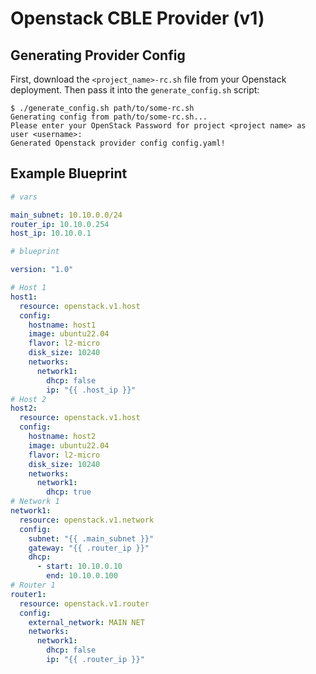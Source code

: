 # Openstack CBLE Provider (v1)

## Generating Provider Config

First, download the `<project_name>-rc.sh` file from your Openstack deployment. Then pass it into the `generate_config.sh` script:

```shell
$ ./generate_config.sh path/to/some-rc.sh
Generating config from path/to/some-rc.sh...
Please enter your OpenStack Password for project <project name> as user <username>:
Generated Openstack provider config config.yaml!
```

## Example Blueprint

```yaml
# vars

main_subnet: 10.10.0.0/24
router_ip: 10.10.0.254
host_ip: 10.10.0.1
```

```yaml
# blueprint

version: "1.0"

# Host 1
host1:
  resource: openstack.v1.host
  config:
    hostname: host1
    image: ubuntu22.04
    flavor: l2-micro
    disk_size: 10240
    networks:
      network1:
        dhcp: false
        ip: "{{ .host_ip }}"
# Host 2
host2:
  resource: openstack.v1.host
  config:
    hostname: host2
    image: ubuntu22.04
    flavor: l2-micro
    disk_size: 10240
    networks:
      network1:
        dhcp: true
# Network 1
network1:
  resource: openstack.v1.network
  config:
    subnet: "{{ .main_subnet }}"
    gateway: "{{ .router_ip }}"
    dhcp:
      - start: 10.10.0.10
        end: 10.10.0.100
# Router 1
router1:
  resource: openstack.v1.router
  config:
    external_network: MAIN NET
    networks:
      network1:
        dhcp: false
        ip: "{{ .router_ip }}"
```

